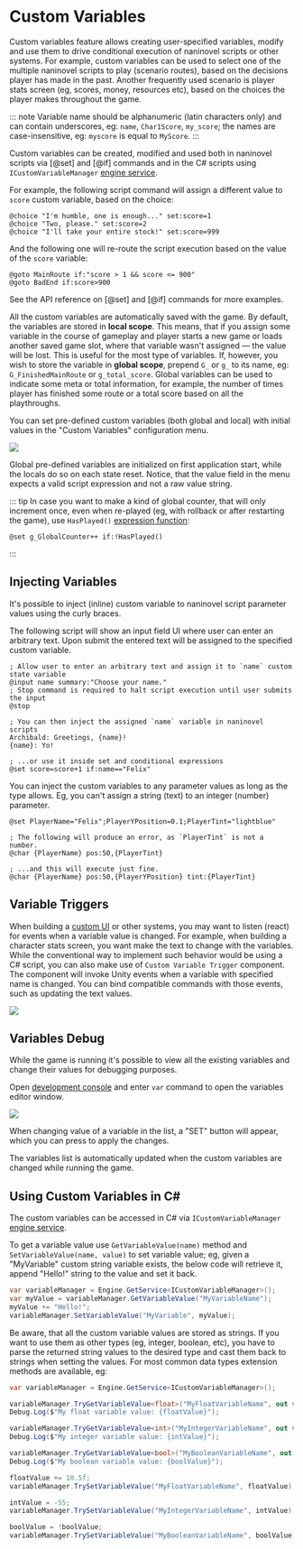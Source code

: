 # Custom Variables

Custom variables feature allows creating user-specified variables, modify and use them to drive conditional execution of naninovel scripts or other systems. For example, custom variables can be used to select one of the multiple naninovel scripts to play (scenario routes), based on the decisions player has made in the past. Another frequently used scenario is player stats screen (eg, scores, money, resources etc), based on the choices the player makes throughout the game.

::: note
Variable name should be alphanumeric (latin characters only) and can contain underscores, eg: `name`, `Char1Score`, `my_score`; the names are case-insensitive, eg: `myscore` is equal to `MyScore`.
:::

Custom variables can be created, modified and used both in naninovel scripts via [@set] and [@if] commands and in the C# scripts using `ICustomVariableManager` [engine service](/guide/engine-services.md).

For example, the following script command will assign a different value to `score` custom variable, based on the choice:

```nani
@choice "I'm humble, one is enough..." set:score=1
@choice "Two, please." set:score=2
@choice "I'll take your entire stock!" set:score=999
```

And the following one will re-route the script execution based on the value of the `score` variable:

```nani
@goto MainRoute if:"score > 1 && score <= 900"
@goto BadEnd if:score>900
```

See the API reference on [@set] and [@if] commands for more examples.

All the custom variables are automatically saved with the game. By default, the variables are stored in **local scope**. This means, that if you assign some variable in the course of gameplay and player starts a new game or loads another saved game slot, where that variable wasn't assigned — the value will be lost. This is useful for the most type of variables. If, however, you wish to store the variable in **global scope**, prepend `G_` or `g_` to its name, eg: `G_FinishedMainRoute` or `g_total_score`. Global variables can be used to indicate some meta or total information, for example, the number of times player has finished some route or a total score based on all the playthroughs.

You can set pre-defined custom variables (both global and local) with initial values in the "Custom Variables" configuration menu.

![](https://i.gyazo.com/21701f17403921e34ba4da33b0261ad0.png)

Global pre-defined variables are initialized on first application start, while the locals do so on each state reset. Notice, that the value field in the menu expects a valid script expression and not a raw value string.

::: tip
In case you want to make a kind of global counter, that will only increment once, even when re-played (eg, with rollback or after restarting the game), use `HasPlayed()` [expression function](/guide/script-expressions.md#expression-functions):
```nani
@set g_GlobalCounter++ if:!HasPlayed()
```
:::

## Injecting Variables

It's possible to inject (inline) custom variable to naninovel script parameter values using the curly braces.

The following script will show an input field UI where user can enter an arbitrary text. Upon submit the entered text will be assigned to the specified custom variable.

```nani
; Allow user to enter an arbitrary text and assign it to `name` custom state variable
@input name summary:"Choose your name."
; Stop command is required to halt script execution until user submits the input
@stop

; You can then inject the assigned `name` variable in naninovel scripts
Archibald: Greetings, {name}!
{name}: Yo!

; ...or use it inside set and conditional expressions
@set score=score+1 if:name=="Felix"
```

You can inject the custom variables to any parameter values as long as the type allows. Eg, you can't assign a string (text) to an integer (number) parameter.

```nani
@set PlayerName="Felix";PlayerYPosition=0.1;PlayerTint="lightblue"

; The following will produce an error, as `PlayerTint` is not a number.
@char {PlayerName} pos:50,{PlayerTint} 

; ...and this will execute just fine.
@char {PlayerName} pos:50,{PlayerYPosition} tint:{PlayerTint}
```

## Variable Triggers

When building a [custom UI](/guide/user-interface.md#ui-customization) or other systems, you may want to listen (react) for events when a variable value is changed. For example, when building a character stats screen, you want make the text to change with the variables. While the conventional way to implement such behavior would be using a C# script, you can also make use of `Custom Variable Trigger` component. The component will invoke Unity events when a variable with specified name is changed. You can bind compatible commands with those events, such as updating the text values.

![](https://i.gyazo.com/22eddd109e76d4e63c461e9d75b20ceb.png)

## Variables Debug

While the game is running it's possible to view all the existing variables and change their values for debugging purposes.

Open [development console](/guide/development-console.md) and enter `var` command to open the variables editor window.

![](https://i.gyazo.com/d1812668c0776b01f3a82c5ddcba0145.png)

When changing value of a variable in the list, a "SET" button will appear, which you can press to apply the changes.

The variables list is automatically updated when the custom variables are changed while running the game.

## Using Custom Variables in C#

The custom variables can be accessed in C# via `ICustomVariableManager` [engine service](/guide/engine-services.md).

To get a variable value use `GetVariableValue(name)` method and `SetVariableValue(name, value)` to set variable value; eg, given a "MyVariable" custom string variable exists, the below code will retrieve it, append "Hello!" string to the value and set it back.

```csharp
var variableManager = Engine.GetService<ICustomVariableManager>();
var myValue = variableManager.GetVariableValue("MyVariableName");
myValue += "Hello!";
variableManager.SetVariableValue("MyVariable", myValue);
```
 
Be aware, that all the custom variable values are stored as strings. If you want to use them as other types (eg, integer, boolean, etc), you have to parse the returned string values to the desired type and cast them back to strings when setting the values. For most common data types extension methods are available, eg:

```csharp
var variableManager = Engine.GetService<ICustomVariableManager>();

variableManager.TryGetVariableValue<float>("MyFloatVariableName", out var floatValue);
Debug.Log($"My float variable value: {floatValue}");

variableManager.TryGetVariableValue<int>("MyIntegerVariableName", out var intValue);
Debug.Log($"My integer variable value: {intValue}");

variableManager.TryGetVariableValue<bool>("MyBooleanVariableName", out var boolValue);
Debug.Log($"My boolean variable value: {boolValue}");

floatValue += 10.5f;
variableManager.TrySetVariableValue("MyFloatVariableName", floatValue);

intValue = -55;
variableManager.TrySetVariableValue("MyIntegerVariableName", intValue);

boolValue = !boolValue;
variableManager.TrySetVariableValue("MyBooleanVariableName", boolValue);
```